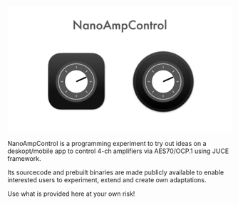 ![Showreel.001.png](Resources/Documentation/Showreel/Showreel.001.png "SurroundFieldMixer Headline Icons")

NanoAmpControl is a programming experiment to try out ideas on a deskopt/mobile app to control 4-ch amplifiers via AES70/OCP.1 using JUCE framework.

Its sourcecode and prebuilt binaries are made publicly available to enable interested users to experiment, extend and create own adaptations.

Use what is provided here at your own risk!